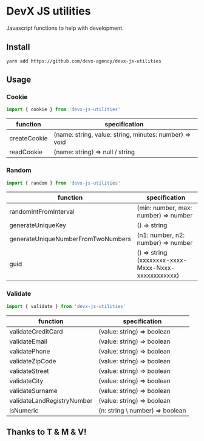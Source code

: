 # DevX JS utilities
Javascript functions to help with development.

## Install
```git
yarn add https://github.com/devx-agency/devx-js-utilities
```

## Usage
### Cookie
```javascript
import { cookie } from 'devx-js-utilities'
```
function | specification
---|---
createCookie | (name: string, value: string, minutes: number) => void
readCookie | (name: string) => null / string

### Random
```javascript
import { random } from 'devx-js-utilities'
```
function | specification
---|---
randomIntFromInterval | (min: number, max: number) => number
generateUniqueKey | () => string
generateUniqueNumberFromTwoNumbers | (n1: number, n2: number) => number
guid | () => string (xxxxxxxx-xxxx-Mxxx-Nxxx-xxxxxxxxxxxx)

### Validate
```javascript
import { validate } from 'devx-js-utilities'
```
function | specification
---|---
validateCreditCard | (value: string) => boolean
validateEmail | (value: string) => boolean
validatePhone | (value: string) => boolean
validateZipCode | (value: string) => boolean
validateStreet | (value: string) => boolean
validateCity | (value: string) => boolean
validateSurname | (value: string) => boolean
validateLandRegistryNumber | (value: string) => boolean
isNumeric | (n: string \ number) => boolean

## Thanks to T & M & V!

